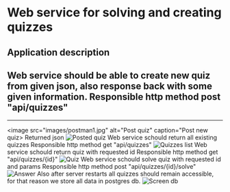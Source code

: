 # Web service for solving and creating quizzes
##  Application description
Web service should be able to create new quiz from given json, also response back with some given information.
Responsible http method post "api/quizzes"
---
---
<image
  src="images/postman1.jpg"
  alt="Post quiz"
  caption="Post new quiz>
Returned json
<image
  src="images/postman2.jpg"
  alt="Posted quiz"
  caption="Posted quiz">
Web service schould return all existing quizzes
Responsible http method get "api/quizzes"
<image
  src="images/postman3.jpg"
  alt="Quizzes list"
  caption="Returned quizzes list">
Web service schould return quiz with requested id
Responsible http method get "api/quizzes/{id}"
<image
  src="images/postman4.jpg"
  alt="Quiz"
  caption="Quiz with given id">
Web service schould solve quiz with requested id and params
Responsible http method post "api/quizzes/{id}/solve"
<image
  src="images/postman5.jpg"
  alt="Answer"
  caption="Answer with description">
Also after server restarts all quizzes should remain accessible, for that reason we store all data in postgres db.
<image
  src="images/postgres.jpg"
  alt="Screen db"
  caption="Stored data">

